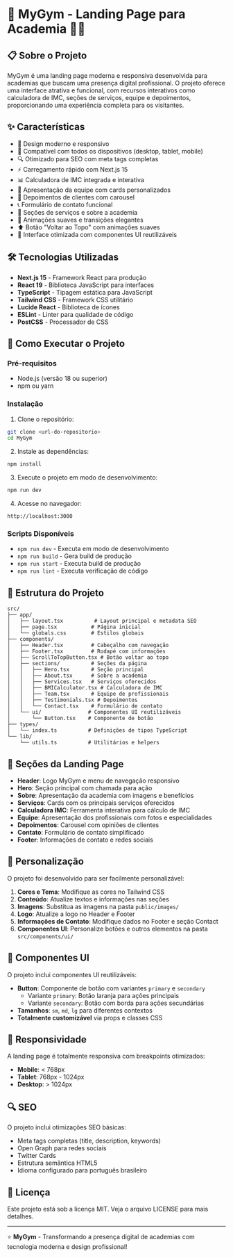 # 💪 MyGym - Landing Page para Academia 🏋️‍♀️

## 📋 Sobre o Projeto

MyGym é uma landing page moderna e responsiva desenvolvida para academias que buscam uma presença digital profissional. O projeto oferece uma interface atrativa e funcional, com recursos interativos como calculadora de IMC, seções de serviços, equipe e depoimentos, proporcionando uma experiência completa para os visitantes.

## ✨ Características

- 🎨 Design moderno e responsivo
- 📱 Compatível com todos os dispositivos (desktop, tablet, mobile)
- 🔍 Otimizado para SEO com meta tags completas
- ⚡ Carregamento rápido com Next.js 15
- 📊 Calculadora de IMC integrada e interativa
- 👥 Apresentação da equipe com cards personalizados
- 💬 Depoimentos de clientes com carousel
- 📞 Formulário de contato funcional
- 🎯 Seções de serviços e sobre a academia
- 🌟 Animações suaves e transições elegantes
- ⬆️ Botão "Voltar ao Topo" com animações suaves
- 🎨 Interface otimizada com componentes UI reutilizáveis

## 🛠️ Tecnologias Utilizadas

- **Next.js 15** - Framework React para produção
- **React 19** - Biblioteca JavaScript para interfaces
- **TypeScript** - Tipagem estática para JavaScript
- **Tailwind CSS** - Framework CSS utilitário
- **Lucide React** - Biblioteca de ícones
- **ESLint** - Linter para qualidade de código
- **PostCSS** - Processador de CSS

## 🚀 Como Executar o Projeto

### Pré-requisitos
- Node.js (versão 18 ou superior)
- npm ou yarn

### Instalação

1. Clone o repositório:
```bash
git clone <url-do-repositorio>
cd MyGym
```

2. Instale as dependências:
```bash
npm install
```

3. Execute o projeto em modo de desenvolvimento:
```bash
npm run dev
```

4. Acesse no navegador:
```
http://localhost:3000
```

### Scripts Disponíveis

- `npm run dev` - Executa em modo de desenvolvimento
- `npm run build` - Gera build de produção
- `npm run start` - Executa build de produção
- `npm run lint` - Executa verificação de código

## 📐 Estrutura do Projeto

```
src/
├── app/
│   ├── layout.tsx          # Layout principal e metadata SEO
│   ├── page.tsx           # Página inicial
│   └── globals.css        # Estilos globais
├── components/
│   ├── Header.tsx         # Cabeçalho com navegação
│   ├── Footer.tsx         # Rodapé com informações
│   ├── ScrollToTopButton.tsx # Botão voltar ao topo
│   ├── sections/          # Seções da página
│   │   ├── Hero.tsx       # Seção principal
│   │   ├── About.tsx      # Sobre a academia
│   │   ├── Services.tsx   # Serviços oferecidos
│   │   ├── BMICalculator.tsx # Calculadora de IMC
│   │   ├── Team.tsx       # Equipe de profissionais
│   │   ├── Testimonials.tsx # Depoimentos
│   │   └── Contact.tsx    # Formulário de contato
│   └── ui/               # Componentes UI reutilizáveis
│       └── Button.tsx    # Componente de botão
├── types/
│   └── index.ts          # Definições de tipos TypeScript
└── lib/
    └── utils.ts          # Utilitários e helpers
```

## 🎯 Seções da Landing Page

- **Header**: Logo MyGym e menu de navegação responsivo
- **Hero**: Seção principal com chamada para ação
- **Sobre**: Apresentação da academia com imagens e benefícios
- **Serviços**: Cards com os principais serviços oferecidos
- **Calculadora IMC**: Ferramenta interativa para cálculo de IMC
- **Equipe**: Apresentação dos profissionais com fotos e especialidades
- **Depoimentos**: Carousel com opiniões de clientes
- **Contato**: Formulário de contato simplificado
- **Footer**: Informações de contato e redes sociais

## 🔧 Personalização

O projeto foi desenvolvido para ser facilmente personalizável:

1. **Cores e Tema**: Modifique as cores no Tailwind CSS
2. **Conteúdo**: Atualize textos e informações nas seções
3. **Imagens**: Substitua as imagens na pasta `public/images/`
4. **Logo**: Atualize a logo no Header e Footer
5. **Informações de Contato**: Modifique dados no Footer e seção Contact
6. **Componentes UI**: Personalize botões e outros elementos na pasta `src/components/ui/`

## 🎨 Componentes UI

O projeto inclui componentes UI reutilizáveis:

- **Button**: Componente de botão com variantes `primary` e `secondary`
  - Variante `primary`: Botão laranja para ações principais
  - Variante `secondary`: Botão com borda para ações secundárias
- **Tamanhos**: `sm`, `md`, `lg` para diferentes contextos
- **Totalmente customizável** via props e classes CSS

## 📱 Responsividade

A landing page é totalmente responsiva com breakpoints otimizados:
- **Mobile**: < 768px
- **Tablet**: 768px - 1024px  
- **Desktop**: > 1024px

## 🔍 SEO

O projeto inclui otimizações SEO básicas:
- Meta tags completas (title, description, keywords)
- Open Graph para redes sociais
- Twitter Cards
- Estrutura semântica HTML5
- Idioma configurado para português brasileiro

## 📄 Licença

Este projeto está sob a licença MIT. Veja o arquivo LICENSE para mais detalhes.

---

⭐ **MyGym** - Transformando a presença digital de academias com tecnologia moderna e design profissional!
